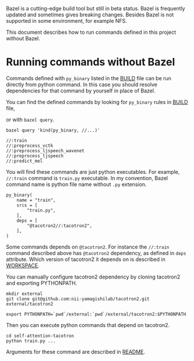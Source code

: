 Bazel is a cutting-edge build tool but still in beta status. 
Bazel is frequently updated and sometimes gives breaking changes.
Besides Bazel is not supported in some environment, for example NFS.

This document describes how to run commands defined in this project without Bazel.

# Running commands without Bazel

Commands defined with `py_binary` listed in the [BUILD](./BUILD) file can be run directly from python command.
In this case you should resolve dependencies for that command by yourself in place of Bazel.

You can find the defined commands by looking for `py_binary` rules in [BUILD](./BUILD) file,

or with `bazel query`.
```
bazel query 'kind(py_binary, //...)'

//:train
//:preprocess_vctk
//:preprocess_ljspeech_wavenet
//:preprocess_ljspeech
//:predict_mel
```

You will find these commands are just python executables.
For example, `//:train` command is `train.py` executable.
In my convention, Bazel command name is python file name without `.py` extension.

```
py_binary(
    name = "train",
    srcs = [
        "train.py",
    ],
    deps = [
        "@tacotron2//:tacotron2",
    ],
)
```


Some commands depends on `@tacotron2`. 
For instance the `//:train` command described above has `@tacotron2` dependency, as defined in `deps` attribute.
Which version of tacotron2 it depends on is described in [WORKSPACE](./WORKSPACE).

You can manually configure tacotron2 dependency by cloning tacotron2 and exporting PYTHONPATH.
```
mkdir external
git clone git@github.com:nii-yamagishilab/tacotron2.git external/tacotron2

export PYTHONPATH=`pwd`/external:`pwd`/external/tacotron2:$PYTHONPATH
```

Then you can execute python commands that depend on tacotron2.

```
cd self-attention-tacotron
python train.py ...
```

Arguments for these command are described in [README](./README.md).